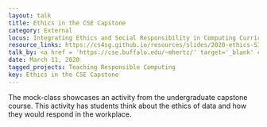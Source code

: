 ```yaml
---
layout: talk
title: Ethics in the CSE Capstone
category: External
locus: Integrating Ethics and Social Responsibility in Computing Curricula Symposium @ SIGCSE 
resource_links: https://cs4sg.github.io/resources/slides/2020-ethics-SIGCSE.pptx
talk_by: <a href = 'https://cse.buffalo.edu/~mhertz/' target='_blank' class='noDecor'>Matthew Hertz</a>
date: March 11, 2020
tagged_projects: Teaching Responsible Computing
key: Ethics in the CSE Capstone
---
```


The mock-class showcases an activity from the undergraduate capstone course. This activity has students think about the ethics of data and how they would respond in the workplace.
